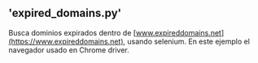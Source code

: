 ## 'expired_domains.py'
Busca dominios expirados dentro de [www.expireddomains.net](https://www.expireddomains.net), usando selenium.
En este ejemplo el navegador usado en Chrome driver.
